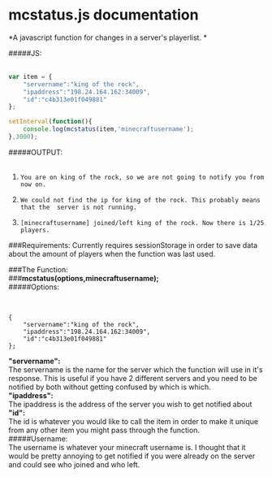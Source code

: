 # mcstatus.js documentation

*A javascript function for changes in a server's playerlist. *<br>

#####JS:<br><br>

```js
var item = {
    "servername":"king of the rock",
    "ipaddress":"198.24.164.162:34009",
    "id":"c4b313e01f049881"
};

setInterval(function(){
    console.log(mcstatus(item,'minecraftusername');
},3000);
```

#####OUTPUT:<br><br>



1. `You are on king of the rock, so we are not going to notify you from now on.`

2. `We could not find the ip for king of the rock. This probably means that the  server is not running. `

3. `[minecraftusername] joined/left king of the rock. Now there is 1/25 players.`



###Requirements:
 Currently requires sessionStorage in order to save data about the 
 amount of players when the function was last used.

###The Function:
<br>
###**mcstatus(options,minecraftusername);**
<br>
#####Options:<br><br>

```

{
    "servername":"king of the rock",
    "ipaddress":"198.24.164.162:34009",
    "id":"c4b313e01f049881"
};

```
**"servername":**
<br>
The servername is the name for the server which the function will use in it's response. This is useful if you have 2 different servers and you need to be notified by both without getting confused by which is which.
<br>
**"ipaddress":**
<br>
The ipaddress is the address of the server you wish to get notified about
<br>
**"id":**
<br>
The id is whatever you would like to call the item in order to make it unique from any other item you might pass through the function.
<br>
#####Username:
<br>
The username is whatever your minecraft username is. I thought that it would be pretty annoying to get notified if you were already on the server and could see who joined and who left.
<br>
